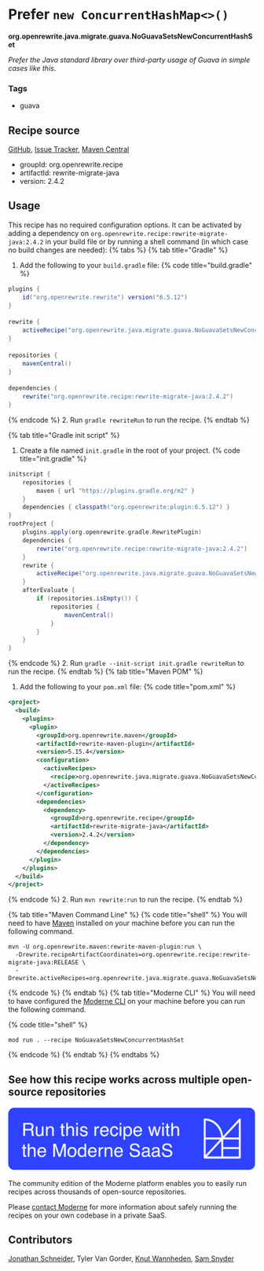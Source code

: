 # Prefer `new ConcurrentHashMap<>()`

**org.openrewrite.java.migrate.guava.NoGuavaSetsNewConcurrentHashSet**

_Prefer the Java standard library over third-party usage of Guava in simple cases like this._

### Tags

* guava

## Recipe source

[GitHub](https://github.com/openrewrite/rewrite-migrate-java/blob/main/src/main/java/org/openrewrite/java/migrate/guava/NoGuavaSetsNewConcurrentHashSet.java), [Issue Tracker](https://github.com/openrewrite/rewrite-migrate-java/issues), [Maven Central](https://central.sonatype.com/artifact/org.openrewrite.recipe/rewrite-migrate-java/2.4.2/jar)

* groupId: org.openrewrite.recipe
* artifactId: rewrite-migrate-java
* version: 2.4.2


## Usage

This recipe has no required configuration options. It can be activated by adding a dependency on `org.openrewrite.recipe:rewrite-migrate-java:2.4.2` in your build file or by running a shell command (in which case no build changes are needed): 
{% tabs %}
{% tab title="Gradle" %}
1. Add the following to your `build.gradle` file:
{% code title="build.gradle" %}
```groovy
plugins {
    id("org.openrewrite.rewrite") version("6.5.12")
}

rewrite {
    activeRecipe("org.openrewrite.java.migrate.guava.NoGuavaSetsNewConcurrentHashSet")
}

repositories {
    mavenCentral()
}

dependencies {
    rewrite("org.openrewrite.recipe:rewrite-migrate-java:2.4.2")
}
```
{% endcode %}
2. Run `gradle rewriteRun` to run the recipe.
{% endtab %}

{% tab title="Gradle init script" %}
1. Create a file named `init.gradle` in the root of your project.
{% code title="init.gradle" %}
```groovy
initscript {
    repositories {
        maven { url "https://plugins.gradle.org/m2" }
    }
    dependencies { classpath("org.openrewrite:plugin:6.5.12") }
}
rootProject {
    plugins.apply(org.openrewrite.gradle.RewritePlugin)
    dependencies {
        rewrite("org.openrewrite.recipe:rewrite-migrate-java:2.4.2")
    }
    rewrite {
        activeRecipe("org.openrewrite.java.migrate.guava.NoGuavaSetsNewConcurrentHashSet")
    }
    afterEvaluate {
        if (repositories.isEmpty()) {
            repositories {
                mavenCentral()
            }
        }
    }
}
```
{% endcode %}
2. Run `gradle --init-script init.gradle rewriteRun` to run the recipe.
{% endtab %}
{% tab title="Maven POM" %}
1. Add the following to your `pom.xml` file:
{% code title="pom.xml" %}
```xml
<project>
  <build>
    <plugins>
      <plugin>
        <groupId>org.openrewrite.maven</groupId>
        <artifactId>rewrite-maven-plugin</artifactId>
        <version>5.15.4</version>
        <configuration>
          <activeRecipes>
            <recipe>org.openrewrite.java.migrate.guava.NoGuavaSetsNewConcurrentHashSet</recipe>
          </activeRecipes>
        </configuration>
        <dependencies>
          <dependency>
            <groupId>org.openrewrite.recipe</groupId>
            <artifactId>rewrite-migrate-java</artifactId>
            <version>2.4.2</version>
          </dependency>
        </dependencies>
      </plugin>
    </plugins>
  </build>
</project>
```
{% endcode %}
2. Run `mvn rewrite:run` to run the recipe.
{% endtab %}

{% tab title="Maven Command Line" %}
{% code title="shell" %}
You will need to have [Maven](https://maven.apache.org/download.cgi) installed on your machine before you can run the following command.

```shell
mvn -U org.openrewrite.maven:rewrite-maven-plugin:run \
  -Drewrite.recipeArtifactCoordinates=org.openrewrite.recipe:rewrite-migrate-java:RELEASE \
  -Drewrite.activeRecipes=org.openrewrite.java.migrate.guava.NoGuavaSetsNewConcurrentHashSet
```
{% endcode %}
{% endtab %}
{% tab title="Moderne CLI" %}
You will need to have configured the [Moderne CLI](https://docs.moderne.io/moderne-cli/cli-intro) on your machine before you can run the following command.

{% code title="shell" %}
```shell
mod run . --recipe NoGuavaSetsNewConcurrentHashSet
```
{% endcode %}
{% endtab %}
{% endtabs %}

## See how this recipe works across multiple open-source repositories

[![Moderne Link Image](/.gitbook/assets/ModerneRecipeButton.png)](https://app.moderne.io/recipes/org.openrewrite.java.migrate.guava.NoGuavaSetsNewConcurrentHashSet)

The community edition of the Moderne platform enables you to easily run recipes across thousands of open-source repositories.

Please [contact Moderne](https://moderne.io/product) for more information about safely running the recipes on your own codebase in a private SaaS.

## Contributors
[Jonathan Schneider](mailto:jkschneider@gmail.com), Tyler Van Gorder, [Knut Wannheden](mailto:knut@moderne.io), [Sam Snyder](mailto:sam@moderne.io)
